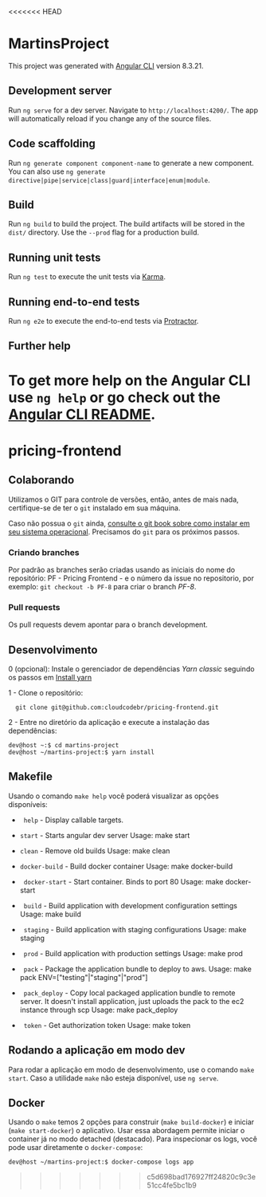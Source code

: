 <<<<<<< HEAD
# MartinsProject

This project was generated with [Angular CLI](https://github.com/angular/angular-cli) version 8.3.21.

## Development server

Run `ng serve` for a dev server. Navigate to `http://localhost:4200/`. The app will automatically reload if you change any of the source files.

## Code scaffolding

Run `ng generate component component-name` to generate a new component. You can also use `ng generate directive|pipe|service|class|guard|interface|enum|module`.

## Build

Run `ng build` to build the project. The build artifacts will be stored in the `dist/` directory. Use the `--prod` flag for a production build.

## Running unit tests

Run `ng test` to execute the unit tests via [Karma](https://karma-runner.github.io).

## Running end-to-end tests

Run `ng e2e` to execute the end-to-end tests via [Protractor](http://www.protractortest.org/).

## Further help

To get more help on the Angular CLI use `ng help` or go check out the [Angular CLI README](https://github.com/angular/angular-cli/blob/master/README.md).
=======

# pricing-frontend


## Colaborando

Utilizamos o GIT para controle de versões, então, antes de mais nada, certifique-se de ter o `git` instalado em sua máquina.

Caso não possua o `git` ainda, [consulte o git book sobre como instalar em seu sistema operacional](https://git-scm.com/book/en/v2/Getting-Started-Installing-Git). Precisamos do `git` para os próximos passos.


### Criando branches

Por padrão as branches serão criadas usando as iniciais do nome do repositório: PF - Pricing Frontend - e o número da issue no repositorio, por exemplo: `git checkout -b PF-8` para criar o branch *PF-8*.

### Pull requests
Os pull requests devem apontar para o branch development.


## Desenvolvimento

0 (opcional): Instale o gerenciador de dependências *Yarn classic* seguindo os passos em [Install yarn](https://classic.yarnpkg.com/en/docs/install#debian-stable)


1 - Clone o repositório:

```
  git clone git@github.com:cloudcodebr/pricing-frontend.git
```

2 - Entre no diretório da aplicação e execute a instalação das dependências:

```
dev@host ~:$ cd martins-project
dev@host ~/martins-project:$ yarn install
```



## Makefile
Usando o comando ``` make help ``` você poderá visualizar as opções disponíveis:
- ``` help``` - Display callable targets.
- ``` start ``` - Starts angular dev server
      Usage: make start
- ``` clean ``` - Remove old builds
      Usage: make clean
- ``` docker-build ``` - Build docker container
      Usage: make docker-build
- ```  docker-start ``` - Start container. Binds to port 80
      Usage: make docker-start
- ```  build ``` - Build application with development configuration settings
      Usage: make build
- ```  staging ``` - Build application with staging configurations
      Usage: make staging
- ```  prod ``` - Build application with production settings
      Usage: make prod
- ```  pack ``` - Package the application bundle to deploy to aws.
      Usage: make pack ENV=["testing"|"staging"|"prod"]
- ```  pack_deploy ``` - Copy local packaged application bundle to remote server. It doesn't install application, just uploads the pack to the ec2 instance through scp
      Usage: make pack_deploy

- ```  token ``` - Get authorization token
      Usage: make token

## Rodando a aplicação em modo dev

Para rodar a aplicação em modo de desenvolvimento, use o comando `make start`.
Caso a utilidade `make` não esteja disponível, use `ng serve`.


## Docker

Usando o `make` temos 2 opções para construir (`make build-docker`) e iniciar (`make start-docker`) o aplicativo.
Usar essa abordagem permite iniciar o container já no modo detached (destacado). Para inspecionar os logs, você pode usar diretamente o `docker-compose`:

```
dev@host ~/martins-project:$ docker-compose logs app
```
>>>>>>> c5d698bad176927ff24820c9c3e51cc4fe5bc1b9
